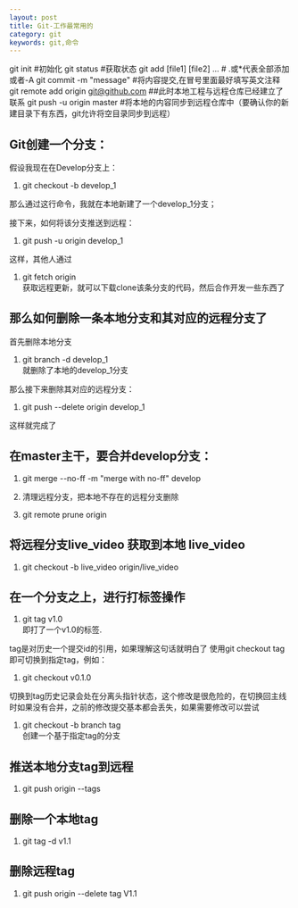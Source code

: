 ```yaml
---
layout: post
title: Git-工作最常用的
category: git
keywords: git,命令
---
```


git init #初始化
git status #获取状态
git add [file1] [file2] ... # .或*代表全部添加或者-A
git commit -m "message" #将内容提交,在冒号里面最好填写英文注释
git remote add origin git@github.com ##此时本地工程与远程仓库已经建立了联系
git push -u origin master #将本地的内容同步到远程仓库中（要确认你的新建目录下有东西，git允许将空目录同步到远程）

## Git创建一个分支： 
假设我现在在Develop分支上： 

1. git checkout -b develop_1   

那么通过这行命令，我就在本地新建了一个develop_1分支； 

接下来，如何将该分支推送到远程： 

1. git push -u origin develop_1  

这样，其他人通过 
1. git fetch origin   
获取远程更新，就可以下载clone该条分支的代码，然后合作开发一些东西了 

## 那么如何删除一条本地分支和其对应的远程分支了 
首先删除本地分支 
 
1. git branch -d develop_1  
就删除了本地的develop_1分支 

那么接下来删除其对应的远程分支： 
1. git push --delete origin develop_1

这样就完成了 

## 在master主干，要合并develop分支： 

1. git merge --no-ff -m "merge with no-ff" develop  

2. 清理远程分支，把本地不存在的远程分支删除 

3. git remote prune origin  

## 将远程分支live_video 获取到本地 live_video 

1. git checkout -b live_video origin/live_video   

## 在一个分支之上，进行打标签操作 

1. git tag v1.0  
即打了一个v1.0的标签. 

tag是对历史一个提交id的引用，如果理解这句话就明白了 
使用git checkout tag即可切换到指定tag，例如： 
  
1. git checkout v0.1.0  

切换到tag历史记录会处在分离头指针状态，这个修改是很危险的，在切换回主线时如果没有合并，之前的修改提交基本都会丢失，如果需要修改可以尝试 
1. git checkout -b branch tag  
创建一个基于指定tag的分支 

## 推送本地分支tag到远程 

1. git push origin --tags  

## 删除一个本地tag 

1. git tag -d v1.1   

## 删除远程tag 

1. git push origin --delete tag V1.1  
